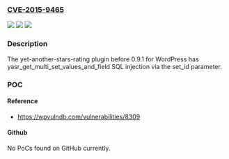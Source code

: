 ### [CVE-2015-9465](https://cve.mitre.org/cgi-bin/cvename.cgi?name=CVE-2015-9465)
![](https://img.shields.io/static/v1?label=Product&message=n%2Fa&color=blue)
![](https://img.shields.io/static/v1?label=Version&message=n%2Fa&color=blue)
![](https://img.shields.io/static/v1?label=Vulnerability&message=n%2Fa&color=brighgreen)

### Description

The yet-another-stars-rating plugin before 0.9.1 for WordPress has yasr_get_multi_set_values_and_field SQL injection via the set_id parameter.

### POC

#### Reference
- https://wpvulndb.com/vulnerabilities/8309

#### Github
No PoCs found on GitHub currently.

